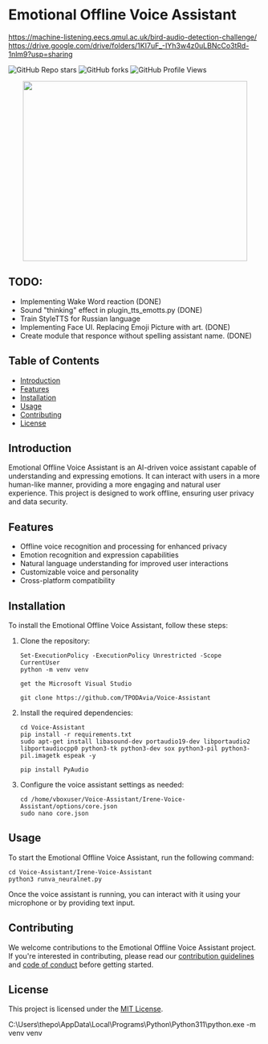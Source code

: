 # Emotional Offline Voice Assistant

https://machine-listening.eecs.qmul.ac.uk/bird-audio-detection-challenge/
https://drive.google.com/drive/folders/1KI7uF_-IYh3w4z0uLBNcCo3tRd-1nlm9?usp=sharing

![GitHub Repo stars](https://img.shields.io/github/stars/your-github-username/emotional-offline-voice-assistant?style=social)
![GitHub forks](https://img.shields.io/github/forks/your-github-username/emotional-offline-voice-assistant?style=social)
![GitHub Profile Views](https://komarev.com/ghpvc/?username=your-github-username&style=flat-square&color=blue)

<div align="center">
  <img src="https://media.giphy.com/media/dWesBcTLavkZuG35MI/giphy.gif" width="447" height="358"/>
</div>

## TODO:

- Implementing Wake Word reaction (DONE)
- Sound "thinking" effect in plugin_tts_emotts.py (DONE)
- Train StyleTTS for Russian language
- Implementing Face UI. Replacing Emoji Picture with art. (DONE)
- Create module that responce without spelling assistant name. (DONE)


## Table of Contents

- [Introduction](#introduction)
- [Features](#features)
- [Installation](#installation)
- [Usage](#usage)
- [Contributing](#contributing)
- [License](#license)

## Introduction

Emotional Offline Voice Assistant is an AI-driven voice assistant capable of understanding and expressing emotions. It can interact with users in a more human-like manner, providing a more engaging and natural user experience. This project is designed to work offline, ensuring user privacy and data security.

## Features

* Offline voice recognition and processing for enhanced privacy
* Emotion recognition and expression capabilities
* Natural language understanding for improved user interactions
* Customizable voice and personality
* Cross-platform compatibility

## Installation

To install the Emotional Offline Voice Assistant, follow these steps:

1. Clone the repository:

   ```
   Set-ExecutionPolicy -ExecutionPolicy Unrestricted -Scope CurrentUser
   python -m venv venv

   get the Microsoft Visual Studio

   git clone https://github.com/TPODAvia/Voice-Assistant
   ```

2. Install the required dependencies:

   ```
   cd Voice-Assistant
   pip install -r requirements.txt
   sudo apt-get install libasound-dev portaudio19-dev libportaudio2 libportaudiocpp0 python3-tk python3-dev sox python3-pil python3-pil.imagetk espeak -y
   ```
   ```
   pip install PyAudio
   ```

3. Configure the voice assistant settings as needed:

   ```
   cd /home/vboxuser/Voice-Assistant/Irene-Voice-Assistant/options/core.json
   sudo nano core.json
   ```

## Usage

To start the Emotional Offline Voice Assistant, run the following command:

```
cd Voice-Assistant/Irene-Voice-Assistant
python3 runva_neuralnet.py
```

Once the voice assistant is running, you can interact with it using your microphone or by providing text input.

## Contributing

We welcome contributions to the Emotional Offline Voice Assistant project. If you're interested in contributing, please read our [contribution guidelines](./CONTRIBUTING.md) and [code of conduct](./CODE_OF_CONDUCT.md) before getting started.

## License

This project is licensed under the [MIT License](./LICENSE.md).

C:\Users\thepo\AppData\Local\Programs\Python\Python311\python.exe -m venv venv